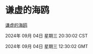 # 谦虚的海鸥
[谦虚的海鸥](http://219.139.196.164:56308/qxdho/course/base/hotlink/index.php)

2024年 09月 04日 星期三 20:30:02 CST

2024年 09月 04日 星期三 12:30:02 GMT
